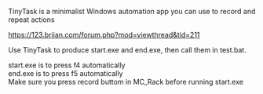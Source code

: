 TinyTask is a minimalist Windows automation app you can use to record and repeat actions  

https://123.briian.com/forum.php?mod=viewthread&tid=211  

Use TinyTask to produce start.exe and end.exe, then call them in test.bat.  

start.exe is to press f4 automatically  
end.exe is to press f5 automatically  
Make sure you press record buttom in MC_Rack before running start.exe